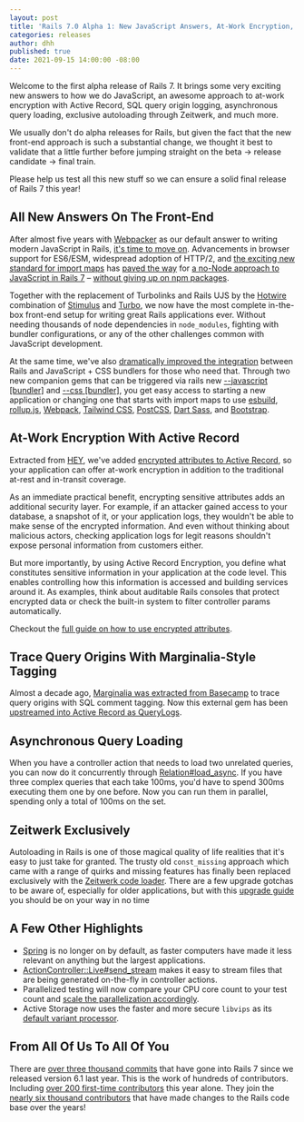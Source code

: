 ```yaml
---
layout: post
title: 'Rails 7.0 Alpha 1: New JavaScript Answers, At-Work Encryption, Query Origin Logging, Zeitwerk Exclusively'
categories: releases
author: dhh
published: true
date: 2021-09-15 14:00:00 -08:00
---
```

Welcome to the first alpha release of Rails 7. It brings some very exciting new answers to how we do JavaScript, an awesome approach to at-work encryption with Active Record, SQL query origin logging, asynchronous query loading, exclusive autoloading through Zeitwerk, and much more.

We usually don't do alpha releases for Rails, but given the fact that the new front-end approach is such a substantial change, we thought it best to validate that a little further before jumping straight on the beta -> release candidate -> final train.

Please help us test all this new stuff so we can ensure a solid final release of Rails 7 this year!

## All New Answers On The Front-End

After almost five years with [Webpacker](https://github.com/rails/webpacker) as our default answer to writing modern JavaScript in Rails, [it's time to move on](https://www.youtube.com/watch?v=PtxZvFnL2i0). Advancements in browser support for ES6/ESM, widespread adoption of HTTP/2, and [the exciting new standard for import maps](https://github.com/rails/importmap-rails) has [paved the way](https://world.hey.com/dhh/modern-web-apps-without-javascript-bundling-or-transpiling-a20f2755) for [a no-Node approach to JavaScript in Rails 7](https://world.hey.com/dhh/rails-7-will-have-three-great-answers-to-javascript-in-2021-8d68191b) – [without giving up on npm packages](https://github.com/rails/importmap-rails#using-node-modules-via-javascript-cdns).

Together with the replacement of Turbolinks and Rails UJS by the [Hotwire](https://hotwired.dev) combination of [Stimulus](https://stimulus.hotwired.dev) and [Turbo](https://turbo.hotwired.dev), we now have the most complete in-the-box front-end setup for writing great Rails applications ever. Without needing thousands of node dependencies in `node_modules`, fighting with bundler configurations, or any of the other challenges common with JavaScript development.

At the same time, we've also [dramatically improved the integration](https://www.youtube.com/watch?v=JsNtLiph87Y) between Rails and JavaScript + CSS bundlers for those who need that. Through two new companion gems that can be triggered via rails new [--javascript [bundler]](https://github.com/rails/jsbundling-rails/) and [--css [bundler]](https://github.com/rails/cssbundling-rails/), you get easy access to starting a new application or changing one that starts with import maps to use [esbuild](https://github.com/evanw/esbuild), [rollup.js](https://rollupjs.org/guide/en/), [Webpack](https://webpack.js.org/), [Tailwind CSS](https://tailwindcss.com/), [PostCSS](https://postcss.org/), [Dart Sass](https://sass-lang.com/dart-sass), and [Bootstrap](https://getbootstrap.com/).

## At-Work Encryption With Active Record

Extracted from [HEY](https://hey.com/security), we've added [encrypted attributes to Active Record](https://github.com/rails/rails/pull/41659), so your application can offer at-work encryption in addition to the traditional at-rest and in-transit coverage. 

As an immediate practical benefit, encrypting sensitive attributes adds an additional security layer. For example, if an attacker gained access to your database, a snapshot of it, or your application logs, they wouldn't be able to make sense of the encrypted information. And even without thinking about malicious actors, checking application logs for legit reasons shouldn't expose personal information from customers either.

But more importantly, by using Active Record Encryption, you define what constitutes sensitive information in your application at the code level. This enables controlling how this information is accessed and building services around it. As examples, think about auditable Rails consoles that protect encrypted data or check the built-in system to filter controller params automatically.

Checkout the [full guide on how to use encrypted attributes](https://edgeguides.rubyonrails.org/active_record_encryption.html).

## Trace Query Origins With Marginalia-Style Tagging

Almost a decade ago, [Marginalia was extracted from Basecamp](https://signalvnoise.com/posts/3130-tech-note-mysql-query-comments-in-rails) to trace query origins with SQL comment tagging. Now this external gem has been [upstreamed into Active Record as QueryLogs](https://github.com/rails/rails/pull/42240).

## Asynchronous Query Loading

When you have a controller action that needs to load two unrelated queries, you can now do it concurrently through [Relation#load_async](https://github.com/rails/rails/pull/41372). If you have three complex queries that each take 100ms, you'd have to spend 300ms executing them one by one before. Now you can run them in parallel, spending only a total of 100ms on the set.

## Zeitwerk Exclusively

Autoloading in Rails is one of those magical quality of life realities that it's easy to just take for granted. The trusty old `const_missing` approach which came with a range of quirks and missing features has finally been replaced exclusively with the [Zeitwerk code loader](https://github.com/fxn/zeitwerk#introduction). There are a few upgrade gotchas to be aware of, especially for older applications, but with this [upgrade guide](https://guides.rubyonrails.org/upgrading_ruby_on_rails.html#autoloading) you should be on your way in no time

## A Few Other Highlights

- [Spring](https://github.com/rails/spring) is no longer on by default, as faster computers have made it less relevant on anything but the largest applications.
- [ActionController::Live#send_stream](https://github.com/rails/rails/pull/41488) makes it easy to stream files that are being generated on-the-fly in controller actions.
- Parallelized testing will now compare your CPU core count to your test count and [scale the parallelization accordingly](https://github.com/rails/rails/pull/42761).
- Active Storage now uses the faster and more secure `libvips` as its [default variant processor](https://edgeguides.rubyonrails.org/upgrading_ruby_on_rails.html#activestorage-variant-processor-changed-to-vips).

## From All Of Us To All Of You

There are [over three thousand commits](https://github.com/rails/rails/compare/v6.1.4.1...main) that have gone into Rails 7 since we released version 6.1 last year. This is the work of hundreds of contributors. Including [over 200 first-time contributors](https://contributors.rubyonrails.org/contributors/in-time-window/this-year) this year alone. They join the [nearly six thousand contributors](https://contributors.rubyonrails.org) that have made changes to the Rails code base over the years!
